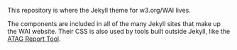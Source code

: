 This repository is where the Jekyll theme for w3.org/WAI lives. 

The components are included in all of the many Jekyll sites that make up the WAI website. Their CSS is also used by tools built outside Jekyll, like the [ATAG Report Tool](https://www.w3.org/WAI/atag/report-tool/).
